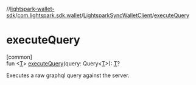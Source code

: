 //[lightspark-wallet-sdk](../../../index.md)/[com.lightspark.sdk.wallet](../index.md)/[LightsparkSyncWalletClient](index.md)/[executeQuery](execute-query.md)

# executeQuery

[common]\
fun &lt;[T](execute-query.md)&gt; [executeQuery](execute-query.md)(query: Query&lt;[T](execute-query.md)&gt;): [T](execute-query.md)?

Executes a raw graphql query against the server.
